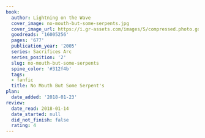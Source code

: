 ```yaml
---
book:
  author: Lightning on the Wave
  cover_image: no-mouth-but-some-serpents.jpg
  cover_image_url: https://i.gr-assets.com/images/S/compressed.photo.goodreads.com/books/1579183435l/16005256._SX98_.jpg
  goodreads: '16005256'
  pages: '677'
  publication_year: '2005'
  series: Sacrifices Arc
  series_position: '2'
  slug: no-mouth-but-some-serpents
  spine_color: '#312f4b'
  tags:
  - fanfic
  title: No Mouth But Some Serpent's
plan:
  date_added: '2018-01-23'
review:
  date_read: 2018-01-14
  date_started: null
  did_not_finish: false
  rating: 4
---
```

